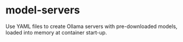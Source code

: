 # model-servers
Use YAML files to create Ollama servers with pre-downloaded models, loaded into memory at container start-up.
